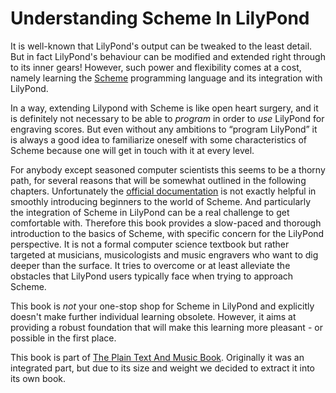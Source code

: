 # Understanding Scheme In LilyPond

It is well-known that LilyPond's output can be tweaked to the least detail.  But
in fact LilyPond's behaviour can be modified and extended right through to its
inner gears!  However, such power and flexibility comes at a cost, namely
learning the
[Scheme](https://en.wikipedia.org/wiki/Scheme_%28programming_language%29)
programming language and its integration with LilyPond.

In a way, extending Lilypond with Scheme is like open heart surgery, and it is
definitely not necessary to be able to *program* in order to *use* LilyPond for
engraving scores.  But even without any ambitions to “program LilyPond” it is
always a good idea to familiarize oneself with some characteristics of Scheme
because one will get in touch with it at every level.

For anybody except seasoned computer scientists this seems to be a thorny path,
for several reasons that will be somewhat outlined in the following chapters.
Unfortunately the [official
documentation](http://www.lilypond.org/doc/v2.18/Documentation/extending/index.html)
is not exactly helpful in smoothly introducing beginners to the world of Scheme.
And particularly the integration of Scheme in LilyPond can be a real challenge
to get comfortable with.  Therefore this book provides a slow-paced and thorough
introduction to the basics of Scheme, with specific concern for the LilyPond
perspective.  It is not a formal computer science textbook but rather targeted
at musicians, musicologists and music engravers who want to dig deeper than the
surface.  It tries to overcome or at least alleviate the obstacles that LilyPond
users typically face when trying to approach Scheme.

This book is *not* your one-stop shop for Scheme in LilyPond and explicitly
doesn't make further individual learning obsolete.  However, it aims at
providing a robust foundation that will make this learning more pleasant - or
possible in the first place.

This book is part of [The Plain Text And Music
Book](https://textbook.openlilylib.org).  Originally it was an integrated part,
but due to its size and weight we decided to extract it into its own book.
